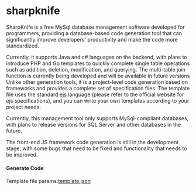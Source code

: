 # sharpknife
  
SharpKnife is a free MySql database management software developed for programmers, providing a database-based code generation tool that can significantly improve developers' productivity  and make the code more standardized.
  
Currently, it supports Java and c# languages on the backend, with plans to introduce PHP and Go templates to quickly complete single table operations such as addition, deletion, modification, and querying. The multi-table join function is currently being developed and  will be available in future versions Unlike other generation tools, it is a project-level code generation based on frameworks and provides a complete set of specification files. The  template file uses the standard [ejs](https://ejs.bootcss.com/) language (please refer to the official website for ejs  specifications), and you can write your own templates according to your project needs.  
  
Currently, this management tool only supports MySql-compliant databases, with plans to release   versions for SQL Server and other databases in the future.
  
The front-end JS framework code generation is still in the development stage, with some bugs that need to be fixed and functionality that needs to be improved.
  
#### Generate Code 
  Template file params:[template.json](./template.json)
